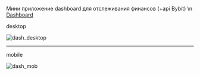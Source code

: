  Мини приложение dashboard для отслеживания финансов (+api Bybit) \n
[Dashboard](https://vercel-dashboard-flask-git-main-snusav1js-projects.vercel.app/)
 
desktop

![dash_desktop](https://github.com/snusav1j/vercel_dashboard_flask/assets/106090175/77536058-0a68-4c61-8ffe-51e1188383be)

__________________________________________________________________________________________________________________________

mobile


![dash_mob](https://github.com/snusav1j/vercel_dashboard_flask/assets/106090175/d368f02c-2066-4b35-add4-b935e67f01d1)
